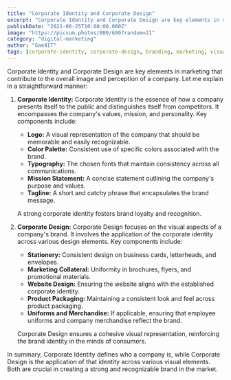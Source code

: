 ```yaml
---
title: "Corporate Identity and Corporate Design"
excerpt: "Corporate Identity and Corporate Design are key elements in marketing that contribute to the overall image and perception of a company."
publishDate: "2021-06-25T10:00:00.000Z"
image: "https://picsum.photos/800/600?random=21"
category: "digital-marketing"
author: "Gae4IT"
tags: [corporate-identity, corporate-design, branding, marketing, visual-identity, brand-perception]
---
```


Corporate Identity and Corporate Design are key elements in marketing that contribute to the overall image and perception of a company. Let me explain in a straightforward manner:

1. **Corporate Identity:**
Corporate Identity is the essence of how a company presents itself to the public and distinguishes itself from competitors. It encompasses the company's values, mission, and personality. Key components include:
    - **Logo:** A visual representation of the company that should be memorable and easily recognizable.
    - **Color Palette:** Consistent use of specific colors associated with the brand.
    - **Typography:** The chosen fonts that maintain consistency across all communications.
    - **Mission Statement:** A concise statement outlining the company's purpose and values.
    - **Tagline:** A short and catchy phrase that encapsulates the brand message.
    
    A strong corporate identity fosters brand loyalty and recognition.
    
2. **Corporate Design:**
Corporate Design focuses on the visual aspects of a company's brand. It involves the application of the corporate identity across various design elements. Key components include:
    - **Stationery:** Consistent design on business cards, letterheads, and envelopes.
    - **Marketing Collateral:** Uniformity in brochures, flyers, and promotional materials.
    - **Website Design:** Ensuring the website aligns with the established corporate identity.
    - **Product Packaging:** Maintaining a consistent look and feel across product packaging.
    - **Uniforms and Merchandise:** If applicable, ensuring that employee uniforms and company merchandise reflect the brand.
    
    Corporate Design ensures a cohesive visual representation, reinforcing the brand identity in the minds of consumers.
    

In summary, Corporate Identity defines who a company is, while Corporate Design is the application of that identity across various visual elements. Both are crucial in creating a strong and recognizable brand in the market.